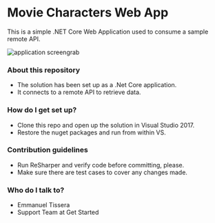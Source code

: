 # Movie Characters Web App #

This is a simple .NET Core Web Application used to consume a sample remote API.

![application screengrab](https://github.com/getstarted/movie-characters/master/Resources/web-app-screen-grab.PNG)

### About this repository ###

* The solution has been set up as a .Net Core application.
* It connects to a remote API to retrieve data.

### How do I get set up? ###

* Clone this repo and open up the solution in Visual Studio 2017.
* Restore the nuget packages and run from within VS.

### Contribution guidelines ###

* Run ReSharper and verify code before committing, please.
* Make sure there are test cases to cover any changes made.

### Who do I talk to? ###
* Emmanuel Tissera
* Support Team at Get Started